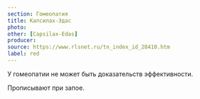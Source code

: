 ```yaml
---
section: Гомеопатия
title: Капсилах-Эдас
photo:
other: [Capsilax-Edas]
producer:
source: https://www.rlsnet.ru/tn_index_id_28410.htm
label: red
---
```


У гомеопатии не может быть доказательств эффективности.

Прописывают при запое.
